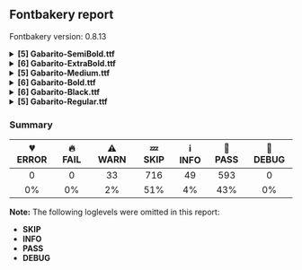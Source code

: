 ## Fontbakery report

Fontbakery version: 0.8.13

<details><summary><b>[5] Gabarito-SemiBold.ttf</b></summary><div><details><summary>⚠ <b>WARN:</b> Check if each glyph has the recommended amount of contours. (<a href="https://font-bakery.readthedocs.io/en/stable/fontbakery/profiles/universal.html#com.google.fonts/check/contour_count">com.google.fonts/check/contour_count</a>)</summary><div>


* ⚠ **WARN** This check inspects the glyph outlines and detects the total number of contours in each of them. The expected values are infered from the typical ammounts of contours observed in a large collection of reference font families. The divergences listed below may simply indicate a significantly different design on some of your glyphs. On the other hand, some of these may flag actual bugs in the font such as glyphs mapped to an incorrect codepoint. Please consider reviewing the design and codepoint assignment of these to make sure they are correct.

The following glyphs do not have the recommended number of contours:

	- Glyph name: uni2783	Contours detected: 3	Expected: 4 

	- Glyph name: uni2783	Contours detected: 3	Expected: 4
 [code: contour-count]
</div></details><details><summary>⚠ <b>WARN:</b> Check math signs have the same width. (<a href="https://font-bakery.readthedocs.io/en/stable/fontbakery/profiles/universal.html#com.google.fonts/check/math_signs_width">com.google.fonts/check/math_signs_width</a>)</summary><div>


* ⚠ **WARN** The most common width is 646 among a set of 6 math glyphs.
The following math glyphs have a different width, though:

Width = 567:
plusminus, plus

Width = 489:
less, greater

Width = 540:
equal, notequal

Width = 565:
logicalnot

Width = 543:
multiply

Width = 571:
divide

Width = 484:
minus

Width = 578:
congruent

Width = 581:
approxequal

Width = 520:
greaterequal, lessequal

Width = 655:
uni228A, uni2286, uni2289, uni2288, uni2287

Width = 640:
uni228B
 [code: width-outliers]
</div></details><details><summary>⚠ <b>WARN:</b> Are there any misaligned on-curve points? (<a href="https://font-bakery.readthedocs.io/en/stable/fontbakery/profiles/<Section: Outline Correctness Checks>.html#com.google.fonts/check/outline_alignment_miss">com.google.fonts/check/outline_alignment_miss</a>)</summary><div>


* ⚠ **WARN** The following glyphs have on-curve points which have potentially incorrect y coordinates:

	* ampersand (U+0026): X=371.5,Y=-1.0 (should be at baseline 0?)

	* a (U+0061): X=156.5,Y=488.0 (should be at x-height 489?)

	* l (U+006C): X=234.0,Y=2.0 (should be at baseline 0?)

	* r (U+0072): X=341.0,Y=491.0 (should be at x-height 489?)

	* ordfeminine (U+00AA): X=122.0,Y=681.5 (should be at cap-height 681?)

	* macron (U+00AF): X=132.0,Y=683.0 (should be at cap-height 681?)

	* macron (U+00AF): X=421.0,Y=683.0 (should be at cap-height 681?)

	* uni00B2 (U+00B2): X=177.0,Y=683.0 (should be at cap-height 681?)

	* onequarter (U+00BC): X=101.0,Y=-2.0 (should be at baseline 0?)

	* onehalf (U+00BD): X=101.0,Y=-2.0 (should be at baseline 0?)

	* threequarters (U+00BE): X=192.0,Y=-2.0 (should be at baseline 0?)

	* Aring (U+00C5): X=252.0,Y=942.0 (should be at ascender 940?)

	* Aring (U+00C5): X=413.5,Y=942.0 (should be at ascender 940?)

	* Oslash (U+00D8): X=464.5,Y=682.0 (should be at cap-height 681?)

	* Oslash (U+00D8): X=283.5,Y=-1.0 (should be at baseline 0?)

	* atilde (U+00E3): X=337.5,Y=679.5 (should be at cap-height 681?)

	* eth (U+00F0): X=230.5,Y=683.0 (should be at cap-height 681?)

	* ntilde (U+00F1): X=362.5,Y=679.5 (should be at cap-height 681?)

	* otilde (U+00F5): X=365.5,Y=679.5 (should be at cap-height 681?)

	* amacron (U+0101): X=110.0,Y=683.0 (should be at cap-height 681?)

	* amacron (U+0101): X=399.0,Y=683.0 (should be at cap-height 681?)

	* emacron (U+0113): X=126.0,Y=683.0 (should be at cap-height 681?)

	* emacron (U+0113): X=415.0,Y=683.0 (should be at cap-height 681?)

	* uni0122 (U+0122): X=371.0,Y=-261.5 (should be at descender -260?)

	* imacron (U+012B): X=8.0,Y=683.0 (should be at cap-height 681?)

	* imacron (U+012B): X=239.0,Y=683.0 (should be at cap-height 681?)

	* uni0136 (U+0136): X=327.0,Y=-261.5 (should be at descender -260?)

	* uni0137 (U+0137): X=275.0,Y=-261.5 (should be at descender -260?)

	* lacute (U+013A): X=234.0,Y=2.0 (should be at baseline 0?)

	* uni013B (U+013B): X=281.0,Y=-261.5 (should be at descender -260?)

	* uni013C (U+013C): X=234.0,Y=2.0 (should be at baseline 0?)

	* uni013C (U+013C): X=151.0,Y=-261.5 (should be at descender -260?)

	* lcaron (U+013E): X=234.0,Y=2.0 (should be at baseline 0?)

	* lslash (U+0142): X=255.0,Y=2.0 (should be at baseline 0?)

	* uni0145 (U+0145): X=367.0,Y=-261.5 (should be at descender -260?)

	* uni0146 (U+0146): X=281.0,Y=-261.5 (should be at descender -260?)

	* omacron (U+014D): X=138.0,Y=683.0 (should be at cap-height 681?)

	* omacron (U+014D): X=427.0,Y=683.0 (should be at cap-height 681?)

	* uni0156 (U+0156): X=314.0,Y=-261.5 (should be at descender -260?)

	* uni0157 (U+0157): X=123.0,Y=-261.5 (should be at descender -260?)

	* Scedilla (U+015E): X=242.0,Y=-2.0 (should be at baseline 0?)

	* Scedilla (U+015E): X=318.0,Y=-2.0 (should be at baseline 0?)

	* umacron (U+016B): X=130.0,Y=683.0 (should be at cap-height 681?)

	* umacron (U+016B): X=419.0,Y=683.0 (should be at cap-height 681?)

	* Uring (U+016E): X=257.0,Y=942.0 (should be at ascender 940?)

	* Uring (U+016E): X=418.5,Y=942.0 (should be at ascender 940?)

	* uni0218 (U+0218): X=218.0,Y=-258.0 (should be at descender -260?)

	* uni0219 (U+0219): X=238.0,Y=-261.5 (should be at descender -260?)

	* uni021A (U+021A): X=282.0,Y=-261.5 (should be at descender -260?)

	* uni021B (U+021B): X=230.0,Y=-261.5 (should be at descender -260?)

	* tilde (U+02DC): X=360.5,Y=679.5 (should be at cap-height 681?)

	* tildecomb (U+0303): X=360.5,Y=679.5 (should be at cap-height 681?)

	* uni0304 (U+0304): X=132.0,Y=683.0 (should be at cap-height 681?)

	* uni0304 (U+0304): X=421.0,Y=683.0 (should be at cap-height 681?)

	* uni0326 (U+0326): X=279.0,Y=-261.5 (should be at descender -260?)

	* uni1EBD (U+1EBD): X=353.5,Y=679.5 (should be at cap-height 681?)

	* quoteright (U+2019): X=53.5,Y=681.5 (should be at cap-height 681?)

	* quotedblright (U+201D): X=53.5,Y=681.5 (should be at cap-height 681?)

	* quotedblright (U+201D): X=280.5,Y=681.5 (should be at cap-height 681?)

	* fraction (U+2044): X=-141.0,Y=-2.0 (should be at baseline 0?)

	* uni2076 (U+2076): X=246.5,Y=680.5 (should be at cap-height 681?)

	* uni2078 (U+2078): X=211.0,Y=679.5 (should be at cap-height 681?)

	* uni2078 (U+2078): X=143.0,Y=679.5 (should be at cap-height 681?)

	* uni2088 (U+2088): X=20.0,Y=-2.0 (should be at baseline 0?)

	* arrowupdn (U+2195): X=253.0,Y=-262.0 (should be at descender -260?)

	* emptyset (U+2205): X=113.0,Y=1.0 (should be at baseline 0?) 

	* fl (U+FB02): X=571.0,Y=2.0 (should be at baseline 0?) [code: found-misalignments]
</div></details><details><summary>⚠ <b>WARN:</b> Are any segments inordinately short? (<a href="https://font-bakery.readthedocs.io/en/stable/fontbakery/profiles/<Section: Outline Correctness Checks>.html#com.google.fonts/check/outline_short_segments">com.google.fonts/check/outline_short_segments</a>)</summary><div>


* ⚠ **WARN** The following glyphs have segments which seem very short:

	* at (U+0040) contains a short segment B<<582.0,352.0>-<580.0,339.0>-<576.5,319.5>>

	* at (U+0040) contains a short segment B<<573.0,285.0>-<573.0,268.0>-<584.0,257.5>>

	* at (U+0040) contains a short segment B<<584.0,257.5>-<595.0,247.0>-<612.0,247.0>>

	* m (U+006D) contains a short segment B<<490.0,316.0>-<490.0,307.0>-<490.0,296.0>>

	* sterling (U+00A3) contains a short segment B<<275.0,243.0>-<276.0,236.0>-<276.0,228.0>>

	* sterling (U+00A3) contains a short segment B<<153.0,234.0>-<153.0,239.0>-<152.0,243.0>>

	* eogonek (U+0119) contains a short segment B<<512.0,223.0>-<511.0,213.0>-<510.0,206.0>>

	* eogonek (U+0119) contains a short segment B<<333.5,-139.5>-<343.0,-137.0>-<349.0,-134.0>>

	* Eng (U+014A) contains a short segment B<<469.5,-190.5>-<453.0,-186.0>-<449.0,-184.0>>

	* Eng (U+014A) contains a short segment B<<449.0,-74.0>-<454.0,-75.0>-<461.5,-76.5>>

	* Eng (U+014A) contains a short segment B<<461.5,-76.5>-<469.0,-78.0>-<480.0,-78.0>>

	* eng (U+014B) contains a short segment B<<301.0,-74.0>-<307.0,-75.0>-<314.5,-76.5>>

	* Uogonek (U+0172) contains a short segment B<<387.0,-142.0>-<395.0,-142.0>-<405.0,-139.5>>

	* Uogonek (U+0172) contains a short segment B<<405.0,-139.5>-<415.0,-137.0>-<421.0,-134.0>>

	* uogonek (U+0173) contains a short segment B<<463.0,-142.0>-<471.0,-142.0>-<481.0,-139.5>>

	* uogonek (U+0173) contains a short segment B<<481.0,-139.5>-<491.0,-137.0>-<497.0,-134.0>>

	* trademark (U+2122) contains a short segment L<<588.0,482.0>--<590.0,482.0>>

	* uni2206 (U+2206) contains a short segment L<<153.0,0.0>--<152.0,0.0>>

	* uni2206 (U+2206) contains a short segment L<<152.0,0.0>--<152.0,0.0>>

	* lozenge (U+25CA) contains a short segment L<<34.0,335.0>--<34.0,346.0>> 

	* lozenge (U+25CA) contains a short segment L<<567.0,346.0>--<567.0,335.0>> [code: found-short-segments]
</div></details><details><summary>⚠ <b>WARN:</b> Do any segments have colinear vectors? (<a href="https://font-bakery.readthedocs.io/en/stable/fontbakery/profiles/<Section: Outline Correctness Checks>.html#com.google.fonts/check/outline_colinear_vectors">com.google.fonts/check/outline_colinear_vectors</a>)</summary><div>


* ⚠ **WARN** The following glyphs have colinear vectors:

	* exclam (U+0021): L<<220.0,712.0>--<210.0,381.0>> -> L<<210.0,381.0>--<198.0,221.0>>

	* exclam (U+0021): L<<89.0,221.0>--<77.0,381.0>> -> L<<77.0,381.0>--<67.0,712.0>>

	* exclamdown (U+00A1): L<<199.0,307.0>--<211.0,147.0>> -> L<<211.0,147.0>--<221.0,-183.0>>

	* exclamdown (U+00A1): L<<68.0,-183.0>--<77.0,147.0>> -> L<<77.0,147.0>--<90.0,307.0>>

	* trademark (U+2122): L<<483.0,522.0>--<478.0,442.0>> -> L<<478.0,442.0>--<459.0,300.0>>

	* trademark (U+2122): L<<718.0,300.0>--<699.0,442.0>> -> L<<699.0,442.0>--<694.0,522.0>>

	* uni216F (U+216F): L<<278.0,454.0>--<260.0,355.0>> -> L<<260.0,355.0>--<221.0,125.0>>

	* uni216F (U+216F): L<<730.0,125.0>--<692.0,355.0>> -> L<<692.0,355.0>--<674.0,455.0>> 

	* uni2206 (U+2206): L<<745.0,0.0>--<153.0,0.0>> -> L<<153.0,0.0>--<152.0,0.0>> [code: found-colinear-vectors]
</div></details><br></div></details><details><summary><b>[6] Gabarito-ExtraBold.ttf</b></summary><div><details><summary>⚠ <b>WARN:</b> Check if each glyph has the recommended amount of contours. (<a href="https://font-bakery.readthedocs.io/en/stable/fontbakery/profiles/universal.html#com.google.fonts/check/contour_count">com.google.fonts/check/contour_count</a>)</summary><div>


* ⚠ **WARN** This check inspects the glyph outlines and detects the total number of contours in each of them. The expected values are infered from the typical ammounts of contours observed in a large collection of reference font families. The divergences listed below may simply indicate a significantly different design on some of your glyphs. On the other hand, some of these may flag actual bugs in the font such as glyphs mapped to an incorrect codepoint. Please consider reviewing the design and codepoint assignment of these to make sure they are correct.

The following glyphs do not have the recommended number of contours:

	- Glyph name: uni2783	Contours detected: 3	Expected: 4 

	- Glyph name: uni2783	Contours detected: 3	Expected: 4
 [code: contour-count]
</div></details><details><summary>⚠ <b>WARN:</b> Check math signs have the same width. (<a href="https://font-bakery.readthedocs.io/en/stable/fontbakery/profiles/universal.html#com.google.fonts/check/math_signs_width">com.google.fonts/check/math_signs_width</a>)</summary><div>


* ⚠ **WARN** The most common width is 623 among a set of 6 math glyphs.
The following math glyphs have a different width, though:

Width = 544:
plusminus, plus

Width = 511:
less, greater

Width = 536:
equal, notequal

Width = 560:
logicalnot

Width = 558:
multiply

Width = 567:
divide

Width = 433:
minus

Width = 597:
congruent

Width = 603:
approxequal

Width = 527:
greaterequal, lessequal

Width = 632:
uni228A, uni2286, uni2289, uni2288, uni2287

Width = 626:
uni228B
 [code: width-outliers]
</div></details><details><summary>⚠ <b>WARN:</b> Are there any misaligned on-curve points? (<a href="https://font-bakery.readthedocs.io/en/stable/fontbakery/profiles/<Section: Outline Correctness Checks>.html#com.google.fonts/check/outline_alignment_miss">com.google.fonts/check/outline_alignment_miss</a>)</summary><div>


* ⚠ **WARN** The following glyphs have on-curve points which have potentially incorrect y coordinates:

	* numbersign (U+0023): X=462.0,Y=-2.0 (should be at baseline 0?)

	* numbersign (U+0023): X=327.0,Y=-2.0 (should be at baseline 0?)

	* numbersign (U+0023): X=230.0,Y=-2.0 (should be at baseline 0?)

	* numbersign (U+0023): X=94.0,Y=-2.0 (should be at baseline 0?)

	* percent (U+0025): X=618.0,Y=682.0 (should be at cap-height 681?)

	* ampersand (U+0026): X=372.0,Y=-1.5 (should be at baseline 0?)

	* ampersand (U+0026): X=419.5,Y=682.5 (should be at cap-height 681?)

	* a (U+0061): X=152.0,Y=488.5 (should be at x-height 490?)

	* a (U+0061): X=272.0,Y=-1.5 (should be at baseline 0?)

	* f (U+0066): X=244.0,Y=488.0 (should be at x-height 490?)

	* h (U+0068): X=279.0,Y=489.5 (should be at x-height 490?)

	* l (U+006C): X=256.0,Y=-1.0 (should be at baseline 0?)

	* braceleft (U+007B): X=262.0,Y=-2.0 (should be at baseline 0?)

	* braceleft (U+007B): X=305.0,Y=-2.0 (should be at baseline 0?)

	* braceright (U+007D): X=29.0,Y=-2.0 (should be at baseline 0?)

	* braceright (U+007D): X=71.0,Y=-2.0 (should be at baseline 0?)

	* ordfeminine (U+00AA): X=113.0,Y=680.5 (should be at cap-height 681?)

	* plusminus (U+00B1): X=26.0,Y=-1.0 (should be at baseline 0?)

	* plusminus (U+00B1): X=518.0,Y=-1.0 (should be at baseline 0?)

	* agrave (U+00E0): X=272.0,Y=-1.5 (should be at baseline 0?)

	* aacute (U+00E1): X=272.0,Y=-1.5 (should be at baseline 0?)

	* acircumflex (U+00E2): X=272.0,Y=-1.5 (should be at baseline 0?)

	* atilde (U+00E3): X=272.0,Y=-1.5 (should be at baseline 0?)

	* atilde (U+00E3): X=461.0,Y=679.0 (should be at cap-height 681?)

	* adieresis (U+00E4): X=272.0,Y=-1.5 (should be at baseline 0?)

	* aring (U+00E5): X=272.0,Y=-1.5 (should be at baseline 0?)

	* aring (U+00E5): X=297.0,Y=679.0 (should be at cap-height 681?)

	* aring (U+00E5): X=233.0,Y=679.0 (should be at cap-height 681?)

	* ntilde (U+00F1): X=476.0,Y=679.0 (should be at cap-height 681?)

	* otilde (U+00F5): X=476.0,Y=679.0 (should be at cap-height 681?)

	* amacron (U+0101): X=272.0,Y=-1.5 (should be at baseline 0?)

	* abreve (U+0103): X=272.0,Y=-1.5 (should be at baseline 0?)

	* aogonek (U+0105): X=272.0,Y=-1.5 (should be at baseline 0?)

	* eogonek (U+0119): X=353.0,Y=2.0 (should be at baseline 0?)

	* lacute (U+013A): X=256.0,Y=-1.0 (should be at baseline 0?)

	* uni013C (U+013C): X=256.0,Y=-1.0 (should be at baseline 0?)

	* lcaron (U+013E): X=256.0,Y=-1.0 (should be at baseline 0?)

	* lslash (U+0142): X=296.0,Y=-1.0 (should be at baseline 0?)

	* uring (U+016F): X=306.0,Y=679.0 (should be at cap-height 681?)

	* uring (U+016F): X=242.0,Y=679.0 (should be at cap-height 681?)

	* uni01CE (U+01CE): X=272.0,Y=-1.5 (should be at baseline 0?)

	* ring (U+02DA): X=316.0,Y=679.0 (should be at cap-height 681?)

	* ring (U+02DA): X=252.0,Y=679.0 (should be at cap-height 681?)

	* tilde (U+02DC): X=480.0,Y=679.0 (should be at cap-height 681?)

	* tildecomb (U+0303): X=480.0,Y=679.0 (should be at cap-height 681?)

	* uni030A (U+030A): X=316.0,Y=679.0 (should be at cap-height 681?)

	* uni030A (U+030A): X=252.0,Y=679.0 (should be at cap-height 681?)

	* uni1EBD (U+1EBD): X=463.0,Y=679.0 (should be at cap-height 681?)

	* quotedblbase (U+201E): X=253.0,Y=-2.0 (should be at baseline 0?)

	* quotedblbase (U+201E): X=508.0,Y=-2.0 (should be at baseline 0?)

	* uni2077 (U+2077): X=342.0,Y=680.0 (should be at cap-height 681?)

	* uni2088 (U+2088): X=19.0,Y=1.0 (should be at baseline 0?)

	* uni2088 (U+2088): X=346.0,Y=1.0 (should be at baseline 0?)

	* uni2206 (U+2206): X=200.0,Y=-1.0 (should be at baseline 0?)

	* logicalor (U+2228): X=272.0,Y=-2.0 (should be at baseline 0?)

	* logicalor (U+2228): X=379.0,Y=-2.0 (should be at baseline 0?)

	* uni2288 (U+2288): X=504.0,Y=683.0 (should be at cap-height 681?)

	* uni2289 (U+2289): X=409.0,Y=683.0 (should be at cap-height 681?) 

	* fl (U+FB02): X=605.0,Y=-1.0 (should be at baseline 0?) [code: found-misalignments]
</div></details><details><summary>⚠ <b>WARN:</b> Are any segments inordinately short? (<a href="https://font-bakery.readthedocs.io/en/stable/fontbakery/profiles/<Section: Outline Correctness Checks>.html#com.google.fonts/check/outline_short_segments">com.google.fonts/check/outline_short_segments</a>)</summary><div>


* ⚠ **WARN** The following glyphs have segments which seem very short:

	* at (U+0040) contains a short segment B<<596.0,351.0>-<593.0,338.0>-<591.0,322.5>>

	* at (U+0040) contains a short segment B<<591.0,322.5>-<589.0,307.0>-<589.0,295.0>>

	* uni00B5 (U+00B5) contains a short segment B<<217.0,-13.0>-<210.0,-13.0>-<203.0,-13.0>>

	* Eng (U+014A) contains a short segment B<<436.5,-208.0>-<419.0,-204.0>-<414.0,-201.0>>

	* Eng (U+014A) contains a short segment B<<414.0,-65.0>-<420.0,-66.0>-<427.5,-67.0>>

	* Eng (U+014A) contains a short segment B<<427.5,-67.0>-<435.0,-68.0>-<447.0,-68.0>>

	* eng (U+014B) contains a short segment B<<282.0,-48.0>-<288.0,-50.0>-<295.0,-51.0>>

	* Euro (U+20AC) contains a short segment B<<248.0,325.0>-<248.0,317.0>-<249.0,309.0>>

	* Euro (U+20AC) contains a short segment B<<84.0,309.0>-<84.0,317.0>-<84.0,325.0>>

	* Euro (U+20AC) contains a short segment B<<84.0,325.0>-<84.0,333.0>-<84.0,341.0>>

	* Euro (U+20AC) contains a short segment B<<249.0,341.0>-<248.0,333.0>-<248.0,325.0>>

	* trademark (U+2122) contains a short segment L<<608.0,504.0>--<610.0,504.0>>

	* uni2206 (U+2206) contains a short segment L<<200.0,0.0>--<200.0,-1.0>>

	* uni2206 (U+2206) contains a short segment L<<200.0,-1.0>--<200.0,0.0>>

	* lozenge (U+25CA) contains a short segment L<<20.0,334.0>--<20.0,345.0>> 

	* lozenge (U+25CA) contains a short segment L<<586.0,345.0>--<586.0,334.0>> [code: found-short-segments]
</div></details><details><summary>⚠ <b>WARN:</b> Do any segments have colinear vectors? (<a href="https://font-bakery.readthedocs.io/en/stable/fontbakery/profiles/<Section: Outline Correctness Checks>.html#com.google.fonts/check/outline_colinear_vectors">com.google.fonts/check/outline_colinear_vectors</a>)</summary><div>


* ⚠ **WARN** The following glyphs have colinear vectors:

	* exclam (U+0021): L<<230.0,714.0>--<221.0,390.0>> -> L<<221.0,390.0>--<208.0,225.0>>

	* exclam (U+0021): L<<75.0,225.0>--<63.0,390.0>> -> L<<63.0,390.0>--<53.0,714.0>>

	* exclamdown (U+00A1): L<<209.0,298.0>--<222.0,133.0>> -> L<<222.0,133.0>--<231.0,-191.0>>

	* exclamdown (U+00A1): L<<54.0,-191.0>--<63.0,134.0>> -> L<<63.0,134.0>--<76.0,298.0>>

	* m (U+006D): L<<504.0,303.0>--<504.0,301.0>> -> L<<504.0,301.0>--<504.0,0.0>>

	* trademark (U+2122): L<<507.0,497.0>--<503.0,420.0>> -> L<<503.0,420.0>--<489.0,288.0>>

	* trademark (U+2122): L<<730.0,288.0>--<715.0,420.0>> -> L<<715.0,420.0>--<711.0,496.0>>

	* uni216F (U+216F): L<<283.0,400.0>--<273.0,328.0>> -> L<<273.0,328.0>--<244.0,154.0>> 

	* uni216F (U+216F): L<<694.0,154.0>--<665.0,328.0>> -> L<<665.0,328.0>--<655.0,400.0>> [code: found-colinear-vectors]
</div></details><details><summary>⚠ <b>WARN:</b> Do outlines contain any jaggy segments? (<a href="https://font-bakery.readthedocs.io/en/stable/fontbakery/profiles/<Section: Outline Correctness Checks>.html#com.google.fonts/check/outline_jaggy_segments">com.google.fonts/check/outline_jaggy_segments</a>)</summary><div>


* ⚠ **WARN** The following glyphs have jaggy segments:

	* trademark (U+2122): L<<715.0,420.0>--<711.0,496.0>>/B<<711.0,496.0>-<708.0,481.0>-<705.0,467.5>> = 14.322719978203523 [code: found-jaggy-segments]
</div></details><br></div></details><details><summary><b>[5] Gabarito-Medium.ttf</b></summary><div><details><summary>⚠ <b>WARN:</b> Check if each glyph has the recommended amount of contours. (<a href="https://font-bakery.readthedocs.io/en/stable/fontbakery/profiles/universal.html#com.google.fonts/check/contour_count">com.google.fonts/check/contour_count</a>)</summary><div>


* ⚠ **WARN** This check inspects the glyph outlines and detects the total number of contours in each of them. The expected values are infered from the typical ammounts of contours observed in a large collection of reference font families. The divergences listed below may simply indicate a significantly different design on some of your glyphs. On the other hand, some of these may flag actual bugs in the font such as glyphs mapped to an incorrect codepoint. Please consider reviewing the design and codepoint assignment of these to make sure they are correct.

The following glyphs do not have the recommended number of contours:

	- Glyph name: uni2783	Contours detected: 3	Expected: 4 

	- Glyph name: uni2783	Contours detected: 3	Expected: 4
 [code: contour-count]
</div></details><details><summary>⚠ <b>WARN:</b> Check math signs have the same width. (<a href="https://font-bakery.readthedocs.io/en/stable/fontbakery/profiles/universal.html#com.google.fonts/check/math_signs_width">com.google.fonts/check/math_signs_width</a>)</summary><div>


* ⚠ **WARN** The most common width is 658 among a set of 6 math glyphs.
The following math glyphs have a different width, though:

Width = 579:
plusminus, plus

Width = 478:
less, greater

Width = 543:
equal

Width = 568:
logicalnot

Width = 535:
multiply

Width = 573:
divide

Width = 509:
minus

Width = 569:
congruent

Width = 570:
approxequal

Width = 542:
notequal

Width = 517:
greaterequal, lessequal

Width = 667:
uni228A, uni2286, uni2289, uni2288, uni2287

Width = 647:
uni228B
 [code: width-outliers]
</div></details><details><summary>⚠ <b>WARN:</b> Are there any misaligned on-curve points? (<a href="https://font-bakery.readthedocs.io/en/stable/fontbakery/profiles/<Section: Outline Correctness Checks>.html#com.google.fonts/check/outline_alignment_miss">com.google.fonts/check/outline_alignment_miss</a>)</summary><div>


* ⚠ **WARN** The following glyphs have on-curve points which have potentially incorrect y coordinates:

	* ampersand (U+0026): X=181.5,Y=682.5 (should be at cap-height 681?)

	* bracketleft (U+005B): X=299.0,Y=679.0 (should be at cap-height 681?)

	* bracketleft (U+005B): X=188.0,Y=679.0 (should be at cap-height 681?)

	* bracketright (U+005D): X=13.0,Y=679.0 (should be at cap-height 681?)

	* bracketright (U+005D): X=123.0,Y=679.0 (should be at cap-height 681?)

	* f (U+0066): X=314.0,Y=682.0 (should be at cap-height 681?)

	* r (U+0072): X=333.0,Y=490.0 (should be at x-height 488?)

	* t (U+0074): X=324.0,Y=2.0 (should be at baseline 0?)

	* cent (U+00A2): X=223.0,Y=-2.0 (should be at baseline 0?)

	* cent (U+00A2): X=336.0,Y=-2.0 (should be at baseline 0?)

	* copyright (U+00A9): X=131.0,Y=683.0 (should be at cap-height 681?)

	* copyright (U+00A9): X=537.5,Y=683.0 (should be at cap-height 681?)

	* ordfeminine (U+00AA): X=126.5,Y=682.0 (should be at cap-height 681?)

	* registered (U+00AE): X=537.5,Y=683.0 (should be at cap-height 681?)

	* registered (U+00AE): X=131.0,Y=683.0 (should be at cap-height 681?)

	* uni00B2 (U+00B2): X=204.0,Y=680.5 (should be at cap-height 681?)

	* uni00B2 (U+00B2): X=136.5,Y=679.5 (should be at cap-height 681?)

	* uni00B3 (U+00B3): X=188.0,Y=681.5 (should be at cap-height 681?)

	* paragraph (U+00B6): X=190.0,Y=682.0 (should be at cap-height 681?)

	* onequarter (U+00BC): X=87.0,Y=-1.0 (should be at baseline 0?)

	* onehalf (U+00BD): X=87.0,Y=-1.0 (should be at baseline 0?)

	* threequarters (U+00BE): X=179.0,Y=-1.0 (should be at baseline 0?)

	* Oslash (U+00D8): X=472.0,Y=680.0 (should be at cap-height 681?)

	* Oslash (U+00D8): X=283.0,Y=1.0 (should be at baseline 0?)

	* atilde (U+00E3): X=267.0,Y=679.0 (should be at cap-height 681?)

	* ntilde (U+00F1): X=296.0,Y=679.0 (should be at cap-height 681?)

	* otilde (U+00F5): X=301.0,Y=679.0 (should be at cap-height 681?)

	* eogonek (U+0119): X=347.0,Y=-2.0 (should be at baseline 0?)

	* uni0122 (U+0122): X=297.0,Y=-261.0 (should be at descender -260?)

	* uni0136 (U+0136): X=252.0,Y=-261.0 (should be at descender -260?)

	* uni0137 (U+0137): X=193.0,Y=-261.0 (should be at descender -260?)

	* uni013B (U+013B): X=210.0,Y=-261.0 (should be at descender -260?)

	* uni013C (U+013C): X=70.0,Y=-261.0 (should be at descender -260?)

	* uni0145 (U+0145): X=294.0,Y=-261.0 (should be at descender -260?)

	* uni0146 (U+0146): X=204.0,Y=-261.0 (should be at descender -260?)

	* uni0156 (U+0156): X=242.0,Y=-261.0 (should be at descender -260?)

	* uni0157 (U+0157): X=43.0,Y=-261.0 (should be at descender -260?)

	* Scedilla (U+015E): X=247.0,Y=-1.0 (should be at baseline 0?)

	* Scedilla (U+015E): X=316.0,Y=-1.0 (should be at baseline 0?)

	* tcaron (U+0165): X=324.0,Y=2.0 (should be at baseline 0?)

	* uni0218 (U+0218): X=220.0,Y=-262.0 (should be at descender -260?)

	* uni0219 (U+0219): X=158.0,Y=-261.0 (should be at descender -260?)

	* uni021A (U+021A): X=202.0,Y=-261.0 (should be at descender -260?)

	* uni021B (U+021B): X=324.0,Y=2.0 (should be at baseline 0?)

	* uni021B (U+021B): X=145.0,Y=-261.0 (should be at descender -260?)

	* tilde (U+02DC): X=292.0,Y=679.0 (should be at cap-height 681?)

	* tildecomb (U+0303): X=292.0,Y=679.0 (should be at cap-height 681?)

	* uni0326 (U+0326): X=199.0,Y=-261.0 (should be at descender -260?)

	* pi (U+03C0): X=613.0,Y=2.0 (should be at baseline 0?)

	* uni1EBD (U+1EBD): X=290.0,Y=679.0 (should be at cap-height 681?)

	* fraction (U+2044): X=-150.0,Y=-1.0 (should be at baseline 0?)

	* uni2075 (U+2075): X=299.0,Y=679.0 (should be at cap-height 681?)

	* uni2075 (U+2075): X=122.0,Y=679.0 (should be at cap-height 681?)

	* uni2077 (U+2077): X=207.0,Y=679.0 (should be at cap-height 681?)

	* uni2077 (U+2077): X=20.0,Y=679.0 (should be at cap-height 681?)

	* uni2080 (U+2080): X=136.0,Y=-2.0 (should be at baseline 0?)

	* uni2080 (U+2080): X=236.5,Y=-2.0 (should be at baseline 0?)

	* uni2088 (U+2088): X=230.0,Y=1.0 (should be at baseline 0?)

	* uni2088 (U+2088): X=117.0,Y=1.0 (should be at baseline 0?)

	* uni2169 (U+2169): X=29.0,Y=-2.0 (should be at baseline 0?)

	* uni2169 (U+2169): X=677.0,Y=-2.0 (should be at baseline 0?)

	* uni222A (U+222A): X=282.0,Y=2.0 (should be at baseline 0?)

	* circle (U+25CB): X=251.5,Y=2.0 (should be at baseline 0?)

	* circle (U+25CB): X=529.0,Y=2.0 (should be at baseline 0?)

	* uni25CC (U+25CC): X=356.0,Y=2.0 (should be at baseline 0?)

	* uni25CC (U+25CC): X=408.0,Y=2.0 (should be at baseline 0?)

	* uni2780 (U+2780): X=251.5,Y=2.0 (should be at baseline 0?)

	* uni2780 (U+2780): X=529.0,Y=2.0 (should be at baseline 0?)

	* uni2781 (U+2781): X=251.5,Y=2.0 (should be at baseline 0?)

	* uni2781 (U+2781): X=529.0,Y=2.0 (should be at baseline 0?)

	* uni2782 (U+2782): X=251.5,Y=2.0 (should be at baseline 0?)

	* uni2782 (U+2782): X=529.0,Y=2.0 (should be at baseline 0?)

	* uni2783 (U+2783): X=251.5,Y=2.0 (should be at baseline 0?)

	* uni2783 (U+2783): X=529.0,Y=2.0 (should be at baseline 0?)

	* uni2784 (U+2784): X=251.5,Y=2.0 (should be at baseline 0?)

	* uni2784 (U+2784): X=529.0,Y=2.0 (should be at baseline 0?)

	* uni2785 (U+2785): X=251.5,Y=2.0 (should be at baseline 0?)

	* uni2785 (U+2785): X=529.0,Y=2.0 (should be at baseline 0?)

	* uni2786 (U+2786): X=251.5,Y=2.0 (should be at baseline 0?)

	* uni2786 (U+2786): X=529.0,Y=2.0 (should be at baseline 0?)

	* uni2787 (U+2787): X=251.5,Y=2.0 (should be at baseline 0?)

	* uni2787 (U+2787): X=529.0,Y=2.0 (should be at baseline 0?)

	* uni2788 (U+2788): X=251.0,Y=2.0 (should be at baseline 0?)

	* uni2788 (U+2788): X=528.5,Y=2.0 (should be at baseline 0?)

	* fi (U+FB01): X=314.0,Y=682.0 (should be at cap-height 681?)

	* fl (U+FB02): X=314.0,Y=682.0 (should be at cap-height 681?)

	* u1F10B (U+1F10B): X=251.5,Y=2.0 (should be at baseline 0?) 

	* u1F10B (U+1F10B): X=529.0,Y=2.0 (should be at baseline 0?) [code: found-misalignments]
</div></details><details><summary>⚠ <b>WARN:</b> Are any segments inordinately short? (<a href="https://font-bakery.readthedocs.io/en/stable/fontbakery/profiles/<Section: Outline Correctness Checks>.html#com.google.fonts/check/outline_short_segments">com.google.fonts/check/outline_short_segments</a>)</summary><div>


* ⚠ **WARN** The following glyphs have segments which seem very short:

	* at (U+0040) contains a short segment B<<575.0,352.0>-<573.0,340.0>-<569.5,318.5>>

	* at (U+0040) contains a short segment B<<578.0,248.0>-<590.0,236.0>-<609.0,236.0>>

	* sterling (U+00A3) contains a short segment B<<155.0,227.0>-<155.0,236.0>-<154.0,245.0>>

	* registered (U+00AE) contains a short segment L<<332.0,417.0>--<332.0,417.0>>

	* eogonek (U+0119) contains a short segment B<<512.5,225.5>-<512.0,217.0>-<511.0,210.0>>

	* Eng (U+014A) contains a short segment B<<485.5,-182.5>-<470.0,-178.0>-<465.0,-176.0>>

	* Eng (U+014A) contains a short segment B<<465.0,-78.0>-<471.0,-80.0>-<478.5,-81.5>>

	* Eng (U+014A) contains a short segment B<<478.5,-81.5>-<486.0,-83.0>-<497.0,-83.0>>

	* eng (U+014B) contains a short segment B<<310.0,-86.0>-<316.0,-87.0>-<323.5,-89.0>>

	* oe (U+0153) contains a short segment B<<868.0,224.5>-<867.0,215.0>-<866.0,209.0>>

	* Uogonek (U+0172) contains a short segment B<<385.0,-150.0>-<394.0,-150.0>-<404.5,-147.5>>

	* Uogonek (U+0172) contains a short segment B<<404.5,-147.5>-<415.0,-145.0>-<421.0,-142.0>>

	* uogonek (U+0173) contains a short segment B<<474.5,-147.5>-<485.0,-145.0>-<492.0,-142.0>>

	* trademark (U+2122) contains a short segment L<<578.0,471.0>--<580.0,471.0>>

	* uni2206 (U+2206) contains a short segment L<<130.0,0.0>--<129.0,0.0>>

	* uni2206 (U+2206) contains a short segment L<<129.0,0.0>--<130.0,0.0>>

	* uni2284 (U+2284) contains a short segment L<<308.0,10.0>--<308.0,10.0>> 

	* uni2285 (U+2285) contains a short segment L<<350.0,496.0>--<350.0,496.0>> [code: found-short-segments]
</div></details><details><summary>⚠ <b>WARN:</b> Do any segments have colinear vectors? (<a href="https://font-bakery.readthedocs.io/en/stable/fontbakery/profiles/<Section: Outline Correctness Checks>.html#com.google.fonts/check/outline_colinear_vectors">com.google.fonts/check/outline_colinear_vectors</a>)</summary><div>


* ⚠ **WARN** The following glyphs have colinear vectors:

	* exclam (U+0021): L<<215.0,710.0>--<205.0,377.0>> -> L<<205.0,377.0>--<193.0,219.0>>

	* exclam (U+0021): L<<96.0,219.0>--<84.0,377.0>> -> L<<84.0,377.0>--<74.0,710.0>>

	* exclamdown (U+00A1): L<<194.0,311.0>--<206.0,154.0>> -> L<<206.0,154.0>--<216.0,-180.0>>

	* exclamdown (U+00A1): L<<75.0,-180.0>--<84.0,153.0>> -> L<<84.0,153.0>--<97.0,311.0>>

	* trademark (U+2122): L<<471.0,532.0>--<466.0,453.0>> -> L<<466.0,453.0>--<444.0,305.0>>

	* trademark (U+2122): L<<713.0,305.0>--<691.0,453.0>> -> L<<691.0,453.0>--<686.0,532.0>>

	* uni216F (U+216F): L<<276.0,481.0>--<254.0,368.0>> -> L<<254.0,368.0>--<210.0,111.0>>

	* uni216F (U+216F): L<<748.0,111.0>--<704.0,368.0>> -> L<<704.0,368.0>--<683.0,481.0>>

	* uni2206 (U+2206): L<<724.0,0.0>--<130.0,0.0>> -> L<<130.0,0.0>--<129.0,0.0>> 

	* uni2285 (U+2285): L<<50.0,496.0>--<350.0,496.0>> -> L<<350.0,496.0>--<350.0,496.0>> [code: found-colinear-vectors]
</div></details><br></div></details><details><summary><b>[6] Gabarito-Bold.ttf</b></summary><div><details><summary>⚠ <b>WARN:</b> Check if each glyph has the recommended amount of contours. (<a href="https://font-bakery.readthedocs.io/en/stable/fontbakery/profiles/universal.html#com.google.fonts/check/contour_count">com.google.fonts/check/contour_count</a>)</summary><div>


* ⚠ **WARN** This check inspects the glyph outlines and detects the total number of contours in each of them. The expected values are infered from the typical ammounts of contours observed in a large collection of reference font families. The divergences listed below may simply indicate a significantly different design on some of your glyphs. On the other hand, some of these may flag actual bugs in the font such as glyphs mapped to an incorrect codepoint. Please consider reviewing the design and codepoint assignment of these to make sure they are correct.

The following glyphs do not have the recommended number of contours:

	- Glyph name: uni2783	Contours detected: 3	Expected: 4 

	- Glyph name: uni2783	Contours detected: 3	Expected: 4
 [code: contour-count]
</div></details><details><summary>⚠ <b>WARN:</b> Check math signs have the same width. (<a href="https://font-bakery.readthedocs.io/en/stable/fontbakery/profiles/universal.html#com.google.fonts/check/math_signs_width">com.google.fonts/check/math_signs_width</a>)</summary><div>


* ⚠ **WARN** The most common width is 635 among a set of 6 math glyphs.
The following math glyphs have a different width, though:

Width = 556:
plusminus, plus

Width = 499:
less, greater

Width = 538:
equal, notequal

Width = 562:
logicalnot

Width = 550:
multiply

Width = 569:
divide

Width = 459:
minus

Width = 587:
congruent

Width = 592:
approxequal

Width = 523:
greaterequal, lessequal

Width = 644:
uni228A, uni2286, uni2289, uni2288, uni2287

Width = 633:
uni228B
 [code: width-outliers]
</div></details><details><summary>⚠ <b>WARN:</b> Are there any misaligned on-curve points? (<a href="https://font-bakery.readthedocs.io/en/stable/fontbakery/profiles/<Section: Outline Correctness Checks>.html#com.google.fonts/check/outline_alignment_miss">com.google.fonts/check/outline_alignment_miss</a>)</summary><div>


* ⚠ **WARN** The following glyphs have on-curve points which have potentially incorrect y coordinates:

	* percent (U+0025): X=187.0,Y=683.0 (should be at cap-height 681?)

	* ampersand (U+0026): X=372.0,Y=-1.0 (should be at baseline 0?)

	* ampersand (U+0026): X=417.5,Y=682.0 (should be at cap-height 681?)

	* a (U+0061): X=154.5,Y=488.0 (should be at x-height 489?)

	* section (U+00A7): X=212.0,Y=2.0 (should be at baseline 0?)

	* section (U+00A7): X=340.5,Y=-2.0 (should be at baseline 0?)

	* uni00B2 (U+00B2): X=25.0,Y=683.0 (should be at cap-height 681?)

	* atilde (U+00E3): X=312.0,Y=679.0 (should be at cap-height 681?)

	* ntilde (U+00F1): X=332.0,Y=679.0 (should be at cap-height 681?)

	* otilde (U+00F5): X=333.0,Y=679.0 (should be at cap-height 681?)

	* ccaron (U+010D): X=270.0,Y=682.0 (should be at cap-height 681?)

	* eogonek (U+0119): X=351.0,Y=1.0 (should be at baseline 0?)

	* ecaron (U+011B): X=268.0,Y=682.0 (should be at cap-height 681?)

	* uni0122 (U+0122): X=369.5,Y=-259.0 (should be at descender -260?)

	* uni0136 (U+0136): X=326.5,Y=-259.0 (should be at descender -260?)

	* uni0137 (U+0137): X=281.5,Y=-259.0 (should be at descender -260?)

	* uni013B (U+013B): X=277.5,Y=-259.0 (should be at descender -260?)

	* uni013C (U+013C): X=156.5,Y=-259.0 (should be at descender -260?)

	* uni0145 (U+0145): X=364.5,Y=-259.0 (should be at descender -260?)

	* uni0146 (U+0146): X=282.5,Y=-259.0 (should be at descender -260?)

	* ncaron (U+0148): X=279.0,Y=682.0 (should be at cap-height 681?)

	* uni0156 (U+0156): X=310.5,Y=-259.0 (should be at descender -260?)

	* uni0157 (U+0157): X=127.5,Y=-259.0 (should be at descender -260?)

	* rcaron (U+0159): X=203.0,Y=682.0 (should be at cap-height 681?)

	* scaron (U+0161): X=229.0,Y=682.0 (should be at cap-height 681?)

	* zcaron (U+017E): X=241.0,Y=682.0 (should be at cap-height 681?)

	* uni01CE (U+01CE): X=259.0,Y=682.0 (should be at cap-height 681?)

	* uni0218 (U+0218): X=300.5,Y=-262.0 (should be at descender -260?)

	* uni0219 (U+0219): X=243.5,Y=-259.0 (should be at descender -260?)

	* uni021A (U+021A): X=287.5,Y=-259.0 (should be at descender -260?)

	* uni021B (U+021B): X=238.5,Y=-259.0 (should be at descender -260?)

	* caron (U+02C7): X=280.0,Y=682.0 (should be at cap-height 681?)

	* tilde (U+02DC): X=333.0,Y=679.0 (should be at cap-height 681?)

	* tildecomb (U+0303): X=333.0,Y=679.0 (should be at cap-height 681?)

	* uni030C (U+030C): X=280.0,Y=682.0 (should be at cap-height 681?)

	* uni0326 (U+0326): X=283.5,Y=-259.0 (should be at descender -260?)

	* uni1EBD (U+1EBD): X=321.0,Y=679.0 (should be at cap-height 681?)

	* perthousand (U+2030): X=608.0,Y=683.0 (should be at cap-height 681?)

	* perthousand (U+2030): X=187.0,Y=683.0 (should be at cap-height 681?)

	* uni2076 (U+2076): X=207.0,Y=682.0 (should be at cap-height 681?)

	* uni2085 (U+2085): X=117.0,Y=2.0 (should be at baseline 0?)

	* uni2088 (U+2088): X=340.0,Y=-1.0 (should be at baseline 0?)

	* uni2089 (U+2089): X=74.0,Y=2.0 (should be at baseline 0?)

	* arrowdown (U+2193): X=249.0,Y=-261.0 (should be at descender -260?)

	* uni2206 (U+2206): X=175.0,Y=-1.0 (should be at baseline 0?) 

	* notequal (U+2260): X=220.0,Y=1.0 (should be at baseline 0?) [code: found-misalignments]
</div></details><details><summary>⚠ <b>WARN:</b> Are any segments inordinately short? (<a href="https://font-bakery.readthedocs.io/en/stable/fontbakery/profiles/<Section: Outline Correctness Checks>.html#com.google.fonts/check/outline_short_segments">com.google.fonts/check/outline_short_segments</a>)</summary><div>


* ⚠ **WARN** The following glyphs have segments which seem very short:

	* at (U+0040) contains a short segment B<<589.0,351.0>-<586.0,338.0>-<583.5,321.0>>

	* at (U+0040) contains a short segment B<<583.5,321.0>-<581.0,304.0>-<581.0,290.0>>

	* at (U+0040) contains a short segment B<<581.0,290.0>-<581.0,275.0>-<590.0,266.5>>

	* at (U+0040) contains a short segment B<<590.0,266.5>-<599.0,258.0>-<615.0,258.0>>

	* m (U+006D) contains a short segment B<<496.0,310.0>-<496.0,304.0>-<496.0,298.0>>

	* sterling (U+00A3) contains a short segment B<<286.0,241.0>-<286.0,238.0>-<286.0,234.0>>

	* sterling (U+00A3) contains a short segment L<<150.0,241.0>--<150.0,241.0>>

	* Eng (U+014A) contains a short segment B<<454.0,-199.0>-<437.0,-195.0>-<432.0,-193.0>>

	* Eng (U+014A) contains a short segment B<<432.0,-69.0>-<438.0,-71.0>-<445.5,-72.0>>

	* Eng (U+014A) contains a short segment B<<445.5,-72.0>-<453.0,-73.0>-<464.0,-73.0>>

	* eng (U+014B) contains a short segment B<<292.0,-62.0>-<298.0,-63.0>-<305.0,-64.0>>

	* Euro (U+20AC) contains a short segment B<<240.0,328.0>-<240.0,317.0>-<241.0,308.0>>

	* Euro (U+20AC) contains a short segment B<<93.0,308.0>-<93.0,318.0>-<93.0,328.0>>

	* Euro (U+20AC) contains a short segment B<<93.0,328.0>-<93.0,338.0>-<93.0,348.0>>

	* Euro (U+20AC) contains a short segment B<<241.0,348.0>-<240.0,338.0>-<240.0,328.0>>

	* trademark (U+2122) contains a short segment L<<598.0,492.0>--<600.0,492.0>>

	* uni2206 (U+2206) contains a short segment L<<176.0,0.0>--<175.0,-1.0>>

	* uni2206 (U+2206) contains a short segment L<<175.0,-1.0>--<175.0,0.0>>

	* lozenge (U+25CA) contains a short segment L<<27.0,334.0>--<27.0,345.0>> 

	* lozenge (U+25CA) contains a short segment L<<576.0,345.0>--<576.0,334.0>> [code: found-short-segments]
</div></details><details><summary>⚠ <b>WARN:</b> Do any segments have colinear vectors? (<a href="https://font-bakery.readthedocs.io/en/stable/fontbakery/profiles/<Section: Outline Correctness Checks>.html#com.google.fonts/check/outline_colinear_vectors">com.google.fonts/check/outline_colinear_vectors</a>)</summary><div>


* ⚠ **WARN** The following glyphs have colinear vectors:

	* exclam (U+0021): L<<225.0,713.0>--<215.0,385.0>> -> L<<215.0,385.0>--<203.0,223.0>>

	* exclam (U+0021): L<<82.0,223.0>--<70.0,386.0>> -> L<<70.0,386.0>--<60.0,713.0>>

	* exclamdown (U+00A1): L<<204.0,303.0>--<216.0,141.0>> -> L<<216.0,141.0>--<226.0,-187.0>>

	* exclamdown (U+00A1): L<<61.0,-187.0>--<70.0,141.0>> -> L<<70.0,141.0>--<83.0,303.0>>

	* trademark (U+2122): L<<495.0,510.0>--<490.0,431.0>> -> L<<490.0,431.0>--<473.0,294.0>>

	* trademark (U+2122): L<<724.0,294.0>--<707.0,431.0>> -> L<<707.0,431.0>--<702.0,510.0>>

	* uni216F (U+216F): L<<280.0,428.0>--<266.0,342.0>> -> L<<266.0,342.0>--<232.0,139.0>> 

	* uni216F (U+216F): L<<712.0,139.0>--<679.0,342.0>> -> L<<679.0,342.0>--<665.0,428.0>> [code: found-colinear-vectors]
</div></details><details><summary>⚠ <b>WARN:</b> Do outlines contain any jaggy segments? (<a href="https://font-bakery.readthedocs.io/en/stable/fontbakery/profiles/<Section: Outline Correctness Checks>.html#com.google.fonts/check/outline_jaggy_segments">com.google.fonts/check/outline_jaggy_segments</a>)</summary><div>


* ⚠ **WARN** The following glyphs have jaggy segments:

	* trademark (U+2122): L<<707.0,431.0>--<702.0,510.0>>/B<<702.0,510.0>-<699.0,494.0>-<695.5,479.5>> = 14.24113998027248 [code: found-jaggy-segments]
</div></details><br></div></details><details><summary><b>[6] Gabarito-Black.ttf</b></summary><div><details><summary>⚠ <b>WARN:</b> Check if each glyph has the recommended amount of contours. (<a href="https://font-bakery.readthedocs.io/en/stable/fontbakery/profiles/universal.html#com.google.fonts/check/contour_count">com.google.fonts/check/contour_count</a>)</summary><div>


* ⚠ **WARN** This check inspects the glyph outlines and detects the total number of contours in each of them. The expected values are infered from the typical ammounts of contours observed in a large collection of reference font families. The divergences listed below may simply indicate a significantly different design on some of your glyphs. On the other hand, some of these may flag actual bugs in the font such as glyphs mapped to an incorrect codepoint. Please consider reviewing the design and codepoint assignment of these to make sure they are correct.

The following glyphs do not have the recommended number of contours:

	- Glyph name: at	Contours detected: 4	Expected: 2

	- Glyph name: uni2783	Contours detected: 3	Expected: 4

	- Glyph name: at	Contours detected: 4	Expected: 2 

	- Glyph name: uni2783	Contours detected: 3	Expected: 4
 [code: contour-count]
</div></details><details><summary>⚠ <b>WARN:</b> Check math signs have the same width. (<a href="https://font-bakery.readthedocs.io/en/stable/fontbakery/profiles/universal.html#com.google.fonts/check/math_signs_width">com.google.fonts/check/math_signs_width</a>)</summary><div>


* ⚠ **WARN** The most common width is 608 among a set of 7 math glyphs.
The following math glyphs have a different width, though:

Width = 529:
plusminus, plus

Width = 524:
less, greater

Width = 533:
equal, notequal

Width = 556:
logicalnot

Width = 568:
multiply

Width = 564:
divide

Width = 402:
minus

Width = 617:
uni228A, uni228B, approxequal, uni2286, uni2289, uni2288, uni2287

Width = 531:
greaterequal, lessequal
 [code: width-outliers]
</div></details><details><summary>⚠ <b>WARN:</b> Are there any misaligned on-curve points? (<a href="https://font-bakery.readthedocs.io/en/stable/fontbakery/profiles/<Section: Outline Correctness Checks>.html#com.google.fonts/check/outline_alignment_miss">com.google.fonts/check/outline_alignment_miss</a>)</summary><div>


* ⚠ **WARN** The following glyphs have on-curve points which have potentially incorrect y coordinates:

	* ampersand (U+0026): X=422.0,Y=683.0 (should be at cap-height 681?)

	* period (U+002E): X=86.0,Y=2.0 (should be at baseline 0?)

	* period (U+002E): X=205.5,Y=2.0 (should be at baseline 0?)

	* colon (U+003A): X=86.0,Y=2.0 (should be at baseline 0?)

	* colon (U+003A): X=205.5,Y=2.0 (should be at baseline 0?)

	* Q (U+0051): X=472.0,Y=1.0 (should be at baseline 0?)

	* bracketleft (U+005B): X=221.0,Y=-1.0 (should be at baseline 0?)

	* bracketleft (U+005B): X=325.0,Y=-1.0 (should be at baseline 0?)

	* bracketright (U+005D): X=24.0,Y=-1.0 (should be at baseline 0?)

	* bracketright (U+005D): X=128.0,Y=-1.0 (should be at baseline 0?)

	* a (U+0061): X=149.5,Y=488.5 (should be at x-height 490?)

	* a (U+0061): X=265.5,Y=-1.5 (should be at baseline 0?)

	* h (U+0068): X=288.5,Y=492.0 (should be at x-height 490?)

	* cent (U+00A2): X=176.0,Y=683.0 (should be at cap-height 681?)

	* cent (U+00A2): X=343.0,Y=683.0 (should be at cap-height 681?)

	* section (U+00A7): X=303.0,Y=2.0 (should be at baseline 0?)

	* ordfeminine (U+00AA): X=107.5,Y=679.5 (should be at cap-height 681?)

	* Aring (U+00C5): X=227.0,Y=938.0 (should be at ascender 940?)

	* Aring (U+00C5): X=445.0,Y=938.0 (should be at ascender 940?)

	* agrave (U+00E0): X=265.5,Y=-1.5 (should be at baseline 0?)

	* aacute (U+00E1): X=265.5,Y=-1.5 (should be at baseline 0?)

	* acircumflex (U+00E2): X=265.5,Y=-1.5 (should be at baseline 0?)

	* atilde (U+00E3): X=265.5,Y=-1.5 (should be at baseline 0?)

	* atilde (U+00E3): X=472.0,Y=682.0 (should be at cap-height 681?)

	* adieresis (U+00E4): X=265.5,Y=-1.5 (should be at baseline 0?)

	* aring (U+00E5): X=265.5,Y=-1.5 (should be at baseline 0?)

	* aring (U+00E5): X=145.0,Y=683.0 (should be at cap-height 681?)

	* aring (U+00E5): X=397.0,Y=683.0 (should be at cap-height 681?)

	* ntilde (U+00F1): X=482.0,Y=682.0 (should be at cap-height 681?)

	* otilde (U+00F5): X=479.0,Y=682.0 (should be at cap-height 681?)

	* amacron (U+0101): X=265.5,Y=-1.5 (should be at baseline 0?)

	* abreve (U+0103): X=265.5,Y=-1.5 (should be at baseline 0?)

	* aogonek (U+0105): X=265.5,Y=-1.5 (should be at baseline 0?)

	* Cdotaccent (U+010A): X=360.0,Y=941.0 (should be at ascender 940?)

	* Edotaccent (U+0116): X=265.0,Y=941.0 (should be at ascender 940?)

	* Gdotaccent (U+0120): X=362.0,Y=941.0 (should be at ascender 940?)

	* Idotaccent (U+0130): X=132.0,Y=941.0 (should be at ascender 940?)

	* Uring (U+016E): X=218.0,Y=938.0 (should be at ascender 940?)

	* Uring (U+016E): X=436.0,Y=938.0 (should be at ascender 940?)

	* uring (U+016F): X=148.0,Y=683.0 (should be at cap-height 681?)

	* uring (U+016F): X=400.0,Y=683.0 (should be at cap-height 681?)

	* Zdotaccent (U+017B): X=305.0,Y=941.0 (should be at ascender 940?)

	* uni01CE (U+01CE): X=265.5,Y=-1.5 (should be at baseline 0?)

	* ring (U+02DA): X=162.0,Y=683.0 (should be at cap-height 681?)

	* ring (U+02DA): X=414.0,Y=683.0 (should be at cap-height 681?)

	* tilde (U+02DC): X=489.0,Y=682.0 (should be at cap-height 681?)

	* tildecomb (U+0303): X=489.0,Y=682.0 (should be at cap-height 681?)

	* uni030A (U+030A): X=162.0,Y=683.0 (should be at cap-height 681?)

	* uni030A (U+030A): X=414.0,Y=683.0 (should be at cap-height 681?)

	* uni1EBD (U+1EBD): X=465.0,Y=682.0 (should be at cap-height 681?)

	* ellipsis (U+2026): X=86.0,Y=2.0 (should be at baseline 0?)

	* ellipsis (U+2026): X=205.5,Y=2.0 (should be at baseline 0?)

	* ellipsis (U+2026): X=377.0,Y=2.0 (should be at baseline 0?)

	* ellipsis (U+2026): X=496.5,Y=2.0 (should be at baseline 0?)

	* ellipsis (U+2026): X=671.0,Y=2.0 (should be at baseline 0?)

	* ellipsis (U+2026): X=790.5,Y=2.0 (should be at baseline 0?)

	* uni2082 (U+2082): X=211.0,Y=-1.0 (should be at baseline 0?)

	* uni2082 (U+2082): X=339.0,Y=-1.0 (should be at baseline 0?)

	* uni2083 (U+2083): X=210.0,Y=-2.0 (should be at baseline 0?)

	* uni2089 (U+2089): X=216.0,Y=1.0 (should be at baseline 0?)

	* uni21C5 (U+21C5): X=681.0,Y=-258.0 (should be at descender -260?)

	* emptyset (U+2205): X=295.5,Y=2.0 (should be at baseline 0?)

	* uni2206 (U+2206): X=229.0,Y=-1.0 (should be at baseline 0?)

	* integral (U+222B): X=344.0,Y=682.5 (should be at cap-height 681?)

	* uni25CF (U+25CF): X=238.0,Y=-2.0 (should be at baseline 0?)

	* uni25CF (U+25CF): X=508.5,Y=-2.0 (should be at baseline 0?)

	* uni278A (U+278A): X=238.0,Y=-2.0 (should be at baseline 0?)

	* uni278A (U+278A): X=508.5,Y=-2.0 (should be at baseline 0?)

	* uni278B (U+278B): X=508.5,Y=-2.0 (should be at baseline 0?)

	* uni278B (U+278B): X=238.0,Y=-2.0 (should be at baseline 0?)

	* uni278C (U+278C): X=508.5,Y=-2.0 (should be at baseline 0?)

	* uni278C (U+278C): X=238.0,Y=-2.0 (should be at baseline 0?)

	* uni278D (U+278D): X=508.5,Y=-2.0 (should be at baseline 0?)

	* uni278D (U+278D): X=238.0,Y=-2.0 (should be at baseline 0?)

	* uni278E (U+278E): X=238.0,Y=-2.0 (should be at baseline 0?)

	* uni278E (U+278E): X=508.5,Y=-2.0 (should be at baseline 0?)

	* uni278F (U+278F): X=508.5,Y=-2.0 (should be at baseline 0?)

	* uni278F (U+278F): X=238.0,Y=-2.0 (should be at baseline 0?)

	* uni2790 (U+2790): X=508.5,Y=-2.0 (should be at baseline 0?)

	* uni2790 (U+2790): X=238.0,Y=-2.0 (should be at baseline 0?)

	* uni2791 (U+2791): X=238.0,Y=-2.0 (should be at baseline 0?)

	* uni2791 (U+2791): X=508.5,Y=-2.0 (should be at baseline 0?)

	* uni2792 (U+2792): X=508.0,Y=-2.0 (should be at baseline 0?)

	* uni2792 (U+2792): X=237.5,Y=-2.0 (should be at baseline 0?)

	* u1F10C (U+1F10C): X=238.0,Y=-2.0 (should be at baseline 0?) 

	* u1F10C (U+1F10C): X=508.5,Y=-2.0 (should be at baseline 0?) [code: found-misalignments]
</div></details><details><summary>⚠ <b>WARN:</b> Are any segments inordinately short? (<a href="https://font-bakery.readthedocs.io/en/stable/fontbakery/profiles/<Section: Outline Correctness Checks>.html#com.google.fonts/check/outline_short_segments">com.google.fonts/check/outline_short_segments</a>)</summary><div>


* ⚠ **WARN** The following glyphs have segments which seem very short:

	* eth (U+00F0) contains a short segment L<<112.0,711.0>--<127.0,708.0>>

	* Eng (U+014A) contains a short segment B<<416.5,-218.0>-<398.0,-214.0>-<393.0,-212.0>>

	* Eng (U+014A) contains a short segment B<<393.0,-59.0>-<399.0,-60.0>-<406.0,-61.0>>

	* Eng (U+014A) contains a short segment B<<406.0,-61.0>-<413.0,-62.0>-<426.0,-62.0>>

	* eng (U+014B) contains a short segment B<<271.0,-33.0>-<277.0,-34.0>-<283.5,-35.0>>

	* Euro (U+20AC) contains a short segment B<<258.0,322.0>-<258.0,316.0>-<258.0,310.0>>

	* Euro (U+20AC) contains a short segment B<<74.0,310.0>-<74.0,316.0>-<74.0,322.0>>

	* Euro (U+20AC) contains a short segment B<<74.0,322.0>-<74.0,328.0>-<74.0,333.0>>

	* Euro (U+20AC) contains a short segment B<<258.0,333.0>-<258.0,328.0>-<258.0,322.0>>

	* trademark (U+2122) contains a short segment L<<621.0,517.0>--<623.0,517.0>>

	* trademark (U+2122) contains a short segment B<<716.5,452.0>-<714.0,440.0>-<713.0,437.0>>

	* uni216F (U+216F) contains a short segment B<<644.0,367.0>-<637.0,347.0>-<633.5,337.5>>

	* uni216F (U+216F) contains a short segment B<<633.5,337.5>-<630.0,328.0>-<628.0,321.0>>

	* uni216F (U+216F) contains a short segment B<<301.0,320.0>-<300.0,325.0>-<295.5,338.0>>

	* uni216F (U+216F) contains a short segment B<<295.5,338.0>-<291.0,351.0>-<286.0,366.0>>

	* uni2206 (U+2206) contains a short segment L<<230.0,0.0>--<229.0,-1.0>>

	* uni2206 (U+2206) contains a short segment L<<229.0,-1.0>--<229.0,0.0>>

	* lozenge (U+25CA) contains a short segment L<<12.0,334.0>--<12.0,345.0>> 

	* lozenge (U+25CA) contains a short segment L<<597.0,345.0>--<597.0,334.0>> [code: found-short-segments]
</div></details><details><summary>⚠ <b>WARN:</b> Do any segments have colinear vectors? (<a href="https://font-bakery.readthedocs.io/en/stable/fontbakery/profiles/<Section: Outline Correctness Checks>.html#com.google.fonts/check/outline_colinear_vectors">com.google.fonts/check/outline_colinear_vectors</a>)</summary><div>


* ⚠ **WARN** The following glyphs have colinear vectors:

	* exclam (U+0021): L<<237.0,716.0>--<228.0,395.0>> -> L<<228.0,395.0>--<215.0,228.0>>

	* exclam (U+0021): L<<66.0,228.0>--<54.0,396.0>> -> L<<54.0,396.0>--<44.0,716.0>>

	* exclamdown (U+00A1): L<<216.0,293.0>--<229.0,125.0>> -> L<<229.0,125.0>--<238.0,-195.0>>

	* exclamdown (U+00A1): L<<45.0,-195.0>--<54.0,126.0>> -> L<<54.0,126.0>--<67.0,293.0>>

	* trademark (U+2122): L<<522.0,480.0>--<518.0,406.0>> -> L<<518.0,406.0>--<507.0,281.0>>

	* trademark (U+2122): L<<737.0,281.0>--<725.0,406.0>> -> L<<725.0,406.0>--<721.0,479.0>>

	* uni216F (U+216F): L<<286.0,366.0>--<281.0,311.0>> -> L<<281.0,311.0>--<258.0,172.0>> 

	* uni216F (U+216F): L<<671.0,172.0>--<649.0,312.0>> -> L<<649.0,312.0>--<644.0,367.0>> [code: found-colinear-vectors]
</div></details><details><summary>⚠ <b>WARN:</b> Do outlines contain any jaggy segments? (<a href="https://font-bakery.readthedocs.io/en/stable/fontbakery/profiles/<Section: Outline Correctness Checks>.html#com.google.fonts/check/outline_jaggy_segments">com.google.fonts/check/outline_jaggy_segments</a>)</summary><div>


* ⚠ **WARN** The following glyphs have jaggy segments:

	* trademark (U+2122): L<<725.0,406.0>--<721.0,479.0>>/B<<721.0,479.0>-<719.0,464.0>-<716.5,452.0>> = 10.731001736924052 [code: found-jaggy-segments]
</div></details><br></div></details><details><summary><b>[5] Gabarito-Regular.ttf</b></summary><div><details><summary>⚠ <b>WARN:</b> Check if each glyph has the recommended amount of contours. (<a href="https://font-bakery.readthedocs.io/en/stable/fontbakery/profiles/universal.html#com.google.fonts/check/contour_count">com.google.fonts/check/contour_count</a>)</summary><div>


* ⚠ **WARN** This check inspects the glyph outlines and detects the total number of contours in each of them. The expected values are infered from the typical ammounts of contours observed in a large collection of reference font families. The divergences listed below may simply indicate a significantly different design on some of your glyphs. On the other hand, some of these may flag actual bugs in the font such as glyphs mapped to an incorrect codepoint. Please consider reviewing the design and codepoint assignment of these to make sure they are correct.

The following glyphs do not have the recommended number of contours:

	- Glyph name: uni2783	Contours detected: 3	Expected: 4 

	- Glyph name: uni2783	Contours detected: 3	Expected: 4
 [code: contour-count]
</div></details><details><summary>⚠ <b>WARN:</b> Check math signs have the same width. (<a href="https://font-bakery.readthedocs.io/en/stable/fontbakery/profiles/universal.html#com.google.fonts/check/math_signs_width">com.google.fonts/check/math_signs_width</a>)</summary><div>


* ⚠ **WARN** The most common width is 670 among a set of 6 math glyphs.
The following math glyphs have a different width, though:

Width = 591:
plusminus, plus

Width = 467:
less, greater

Width = 545:
equal

Width = 571:
logicalnot

Width = 527:
multiply

Width = 575:
divide

Width = 535:
minus

Width = 559:
approxequal, congruent

Width = 544:
notequal

Width = 513:
greaterequal, lessequal

Width = 679:
uni228A, uni2286, uni2289, uni2288, uni2287

Width = 654:
uni228B
 [code: width-outliers]
</div></details><details><summary>⚠ <b>WARN:</b> Are there any misaligned on-curve points? (<a href="https://font-bakery.readthedocs.io/en/stable/fontbakery/profiles/<Section: Outline Correctness Checks>.html#com.google.fonts/check/outline_alignment_miss">com.google.fonts/check/outline_alignment_miss</a>)</summary><div>


* ⚠ **WARN** The following glyphs have on-curve points which have potentially incorrect y coordinates:

	* ampersand (U+0026): X=371.0,Y=0.5 (should be at baseline 0?)

	* ampersand (U+0026): X=188.0,Y=680.5 (should be at cap-height 681?)

	* Q (U+0051): X=475.5,Y=1.0 (should be at baseline 0?)

	* S (U+0053): X=192.5,Y=1.0 (should be at baseline 0?)

	* a (U+0061): X=291.0,Y=-1.5 (should be at baseline 0?)

	* f (U+0066): X=305.0,Y=680.0 (should be at cap-height 681?)

	* r (U+0072): X=324.0,Y=489.0 (should be at x-height 488?)

	* t (U+0074): X=309.0,Y=1.0 (should be at baseline 0?)

	* braceleft (U+007B): X=149.0,Y=-1.0 (should be at baseline 0?)

	* braceright (U+007D): X=163.0,Y=-1.0 (should be at baseline 0?)

	* ordfeminine (U+00AA): X=131.0,Y=683.0 (should be at cap-height 681?)

	* paragraph (U+00B6): X=195.5,Y=679.5 (should be at cap-height 681?)

	* Agrave (U+00C0): X=233.0,Y=942.0 (should be at ascender 940?)

	* Aacute (U+00C1): X=423.0,Y=942.0 (should be at ascender 940?)

	* Acircumflex (U+00C2): X=329.0,Y=942.0 (should be at ascender 940?)

	* Egrave (U+00C8): X=194.0,Y=942.0 (should be at ascender 940?)

	* Eacute (U+00C9): X=384.0,Y=942.0 (should be at ascender 940?)

	* Ecircumflex (U+00CA): X=290.0,Y=942.0 (should be at ascender 940?)

	* Igrave (U+00CC): X=37.0,Y=942.0 (should be at ascender 940?)

	* Iacute (U+00CD): X=227.0,Y=942.0 (should be at ascender 940?)

	* Ograve (U+00D2): X=284.0,Y=942.0 (should be at ascender 940?)

	* Oacute (U+00D3): X=474.0,Y=942.0 (should be at ascender 940?)

	* Ocircumflex (U+00D4): X=380.0,Y=942.0 (should be at ascender 940?)

	* Ugrave (U+00D9): X=246.0,Y=942.0 (should be at ascender 940?)

	* Uacute (U+00DA): X=436.0,Y=942.0 (should be at ascender 940?)

	* Ucircumflex (U+00DB): X=342.0,Y=942.0 (should be at ascender 940?)

	* Yacute (U+00DD): X=368.0,Y=942.0 (should be at ascender 940?)

	* agrave (U+00E0): X=291.0,Y=-1.5 (should be at baseline 0?)

	* aacute (U+00E1): X=291.0,Y=-1.5 (should be at baseline 0?)

	* acircumflex (U+00E2): X=291.0,Y=-1.5 (should be at baseline 0?)

	* atilde (U+00E3): X=291.0,Y=-1.5 (should be at baseline 0?)

	* atilde (U+00E3): X=110.0,Y=679.0 (should be at cap-height 681?)

	* adieresis (U+00E4): X=291.0,Y=-1.5 (should be at baseline 0?)

	* aring (U+00E5): X=291.0,Y=-1.5 (should be at baseline 0?)

	* ntilde (U+00F1): X=144.0,Y=679.0 (should be at cap-height 681?)

	* otilde (U+00F5): X=151.0,Y=679.0 (should be at cap-height 681?)

	* amacron (U+0101): X=291.0,Y=-1.5 (should be at baseline 0?)

	* abreve (U+0103): X=291.0,Y=-1.5 (should be at baseline 0?)

	* aogonek (U+0105): X=359.0,Y=2.0 (should be at baseline 0?)

	* aogonek (U+0105): X=291.0,Y=-1.5 (should be at baseline 0?)

	* Cacute (U+0106): X=464.0,Y=942.0 (should be at ascender 940?)

	* Ccaron (U+010C): X=280.0,Y=942.0 (should be at ascender 940?)

	* Ccaron (U+010C): X=463.0,Y=942.0 (should be at ascender 940?)

	* Dcaron (U+010E): X=240.0,Y=942.0 (should be at ascender 940?)

	* Dcaron (U+010E): X=423.0,Y=942.0 (should be at ascender 940?)

	* Ecaron (U+011A): X=200.0,Y=942.0 (should be at ascender 940?)

	* Ecaron (U+011A): X=383.0,Y=942.0 (should be at ascender 940?)

	* Lacute (U+0139): X=227.0,Y=942.0 (should be at ascender 940?)

	* lacute (U+013A): X=205.0,Y=942.0 (should be at ascender 940?)

	* Nacute (U+0143): X=464.0,Y=942.0 (should be at ascender 940?)

	* Ncaron (U+0147): X=280.0,Y=942.0 (should be at ascender 940?)

	* Ncaron (U+0147): X=463.0,Y=942.0 (should be at ascender 940?)

	* Racute (U+0154): X=401.0,Y=942.0 (should be at ascender 940?)

	* Rcaron (U+0158): X=217.0,Y=942.0 (should be at ascender 940?)

	* Rcaron (U+0158): X=400.0,Y=942.0 (should be at ascender 940?)

	* Sacute (U+015A): X=192.5,Y=1.0 (should be at baseline 0?)

	* Sacute (U+015A): X=378.0,Y=942.0 (should be at ascender 940?)

	* Scedilla (U+015E): X=192.5,Y=1.0 (should be at baseline 0?)

	* Scaron (U+0160): X=192.5,Y=1.0 (should be at baseline 0?)

	* Scaron (U+0160): X=194.0,Y=942.0 (should be at ascender 940?)

	* Scaron (U+0160): X=377.0,Y=942.0 (should be at ascender 940?)

	* Tcaron (U+0164): X=181.0,Y=942.0 (should be at ascender 940?)

	* Tcaron (U+0164): X=364.0,Y=942.0 (should be at ascender 940?)

	* tcaron (U+0165): X=309.0,Y=1.0 (should be at baseline 0?)

	* tcaron (U+0165): X=340.0,Y=683.0 (should be at cap-height 681?)

	* Uogonek (U+0172): X=420.0,Y=-2.0 (should be at baseline 0?)

	* Wcircumflex (U+0174): X=481.0,Y=942.0 (should be at ascender 940?)

	* Ycircumflex (U+0176): X=274.0,Y=942.0 (should be at ascender 940?)

	* Zacute (U+0179): X=383.0,Y=942.0 (should be at ascender 940?)

	* Zcaron (U+017D): X=199.0,Y=942.0 (should be at ascender 940?)

	* Zcaron (U+017D): X=382.0,Y=942.0 (should be at ascender 940?)

	* uni01CD (U+01CD): X=239.0,Y=942.0 (should be at ascender 940?)

	* uni01CD (U+01CD): X=422.0,Y=942.0 (should be at ascender 940?)

	* uni01CE (U+01CE): X=291.0,Y=-1.5 (should be at baseline 0?)

	* uni0218 (U+0218): X=192.5,Y=1.0 (should be at baseline 0?)

	* uni021B (U+021B): X=309.0,Y=1.0 (should be at baseline 0?)

	* tilde (U+02DC): X=137.0,Y=679.0 (should be at cap-height 681?)

	* tildecomb (U+0303): X=137.0,Y=679.0 (should be at cap-height 681?)

	* pi (U+03C0): X=604.0,Y=1.0 (should be at baseline 0?)

	* Wgrave (U+1E80): X=385.0,Y=942.0 (should be at ascender 940?)

	* Wacute (U+1E82): X=575.0,Y=942.0 (should be at ascender 940?)

	* uni1EBD (U+1EBD): X=141.0,Y=679.0 (should be at cap-height 681?)

	* Ygrave (U+1EF2): X=178.0,Y=942.0 (should be at ascender 940?)

	* uni2083 (U+2083): X=74.0,Y=-2.0 (should be at baseline 0?)

	* uni2088 (U+2088): X=230.0,Y=-2.0 (should be at baseline 0?)

	* uni2088 (U+2088): X=111.0,Y=-2.0 (should be at baseline 0?)

	* uni2196 (U+2196): X=749.0,Y=-2.0 (should be at baseline 0?)

	* partialdiff (U+2202): X=200.0,Y=683.0 (should be at cap-height 681?)

	* emptyset (U+2205): X=765.0,Y=683.0 (should be at cap-height 681?)

	* integral (U+222B): X=68.0,Y=-262.0 (should be at descender -260?)

	* uni25CC (U+25CC): X=357.5,Y=1.5 (should be at baseline 0?)

	* uni25CC (U+25CC): X=406.5,Y=1.5 (should be at baseline 0?)

	* fi (U+FB01): X=305.0,Y=680.0 (should be at cap-height 681?) 

	* fl (U+FB02): X=305.0,Y=680.0 (should be at cap-height 681?) [code: found-misalignments]
</div></details><details><summary>⚠ <b>WARN:</b> Are any segments inordinately short? (<a href="https://font-bakery.readthedocs.io/en/stable/fontbakery/profiles/<Section: Outline Correctness Checks>.html#com.google.fonts/check/outline_short_segments">com.google.fonts/check/outline_short_segments</a>)</summary><div>


* ⚠ **WARN** The following glyphs have segments which seem very short:

	* three (U+0033) contains a short segment B<<178.5,405.0>-<185.0,405.0>-<196.0,405.0>>

	* G (U+0047) contains a short segment B<<702.0,348.0>-<705.0,338.0>-<706.5,325.0>>

	* M (U+004D) contains a short segment L<<437.0,184.0>--<440.0,184.0>>

	* e (U+0065) contains a short segment B<<512.5,228.5>-<512.0,221.0>-<511.0,215.0>>

	* m (U+006D) contains a short segment B<<475.0,328.0>-<476.0,319.0>-<476.0,309.5>>

	* m (U+006D) contains a short segment B<<476.0,309.5>-<476.0,300.0>-<476.0,291.0>>

	* registered (U+00AE) contains a short segment L<<334.0,436.0>--<331.0,436.0>>

	* ae (U+00E6) contains a short segment B<<327.0,281.0>-<327.0,282.0>-<327.0,283.0>>

	* egrave (U+00E8) contains a short segment B<<512.5,228.5>-<512.0,221.0>-<511.0,215.0>>

	* eacute (U+00E9) contains a short segment B<<512.5,228.5>-<512.0,221.0>-<511.0,215.0>>

	* ecircumflex (U+00EA) contains a short segment B<<512.5,228.5>-<512.0,221.0>-<511.0,215.0>>

	* edieresis (U+00EB) contains a short segment B<<512.5,228.5>-<512.0,221.0>-<511.0,215.0>>

	* emacron (U+0113) contains a short segment B<<512.5,228.5>-<512.0,221.0>-<511.0,215.0>>

	* edotaccent (U+0117) contains a short segment B<<512.5,228.5>-<512.0,221.0>-<511.0,215.0>>

	* eogonek (U+0119) contains a short segment B<<513.0,243.0>-<513.0,236.0>-<512.5,228.5>>

	* eogonek (U+0119) contains a short segment B<<512.5,228.5>-<512.0,221.0>-<511.0,215.0>>

	* ecaron (U+011B) contains a short segment B<<512.5,228.5>-<512.0,221.0>-<511.0,215.0>>

	* Gbreve (U+011E) contains a short segment B<<702.0,348.0>-<705.0,338.0>-<706.5,325.0>>

	* Gdotaccent (U+0120) contains a short segment B<<702.0,348.0>-<705.0,338.0>-<706.5,325.0>>

	* uni0122 (U+0122) contains a short segment B<<702.0,348.0>-<705.0,338.0>-<706.5,325.0>>

	* Eng (U+014A) contains a short segment B<<503.0,-173.5>-<488.0,-169.0>-<483.0,-167.0>>

	* Eng (U+014A) contains a short segment B<<483.0,-83.0>-<488.0,-84.0>-<496.0,-86.0>>

	* Eng (U+014A) contains a short segment B<<496.0,-86.0>-<504.0,-88.0>-<514.0,-88.0>>

	* eng (U+014B) contains a short segment B<<320.0,-99.0>-<325.0,-100.0>-<333.0,-102.0>>

	* eng (U+014B) contains a short segment B<<333.0,-102.0>-<341.0,-104.0>-<351.0,-104.0>>

	* oe (U+0153) contains a short segment B<<873.0,243.0>-<873.0,236.0>-<872.5,228.0>>

	* oe (U+0153) contains a short segment B<<872.5,228.0>-<872.0,220.0>-<871.0,215.0>>

	* Uogonek (U+0172) contains a short segment B<<382.0,-159.0>-<392.0,-159.0>-<403.5,-156.0>>

	* Uogonek (U+0172) contains a short segment B<<403.5,-156.0>-<415.0,-153.0>-<422.0,-150.0>>

	* uni1EBD (U+1EBD) contains a short segment B<<512.5,228.5>-<512.0,221.0>-<511.0,215.0>>

	* trademark (U+2122) contains a short segment L<<567.0,460.0>--<569.0,460.0>>

	* uni2209 (U+2209) contains a short segment L<<308.0,10.0>--<303.0,10.0>>

	* uni2284 (U+2284) contains a short segment L<<308.0,10.0>--<303.0,10.0>> 

	* uni2285 (U+2285) contains a short segment L<<362.0,498.0>--<367.0,498.0>> [code: found-short-segments]
</div></details><details><summary>⚠ <b>WARN:</b> Do any segments have colinear vectors? (<a href="https://font-bakery.readthedocs.io/en/stable/fontbakery/profiles/<Section: Outline Correctness Checks>.html#com.google.fonts/check/outline_colinear_vectors">com.google.fonts/check/outline_colinear_vectors</a>)</summary><div>


* ⚠ **WARN** The following glyphs have colinear vectors:

	* exclam (U+0021): L<<103.0,217.0>--<91.0,372.0>> -> L<<91.0,372.0>--<81.0,709.0>>

	* exclam (U+0021): L<<209.0,709.0>--<199.0,373.0>> -> L<<199.0,373.0>--<187.0,217.0>>

	* exclamdown (U+00A1): L<<188.0,316.0>--<200.0,161.0>> -> L<<200.0,161.0>--<210.0,-176.0>>

	* exclamdown (U+00A1): L<<82.0,-176.0>--<92.0,160.0>> -> L<<92.0,160.0>--<104.0,316.0>>

	* registered (U+00AE): L<<334.0,436.0>--<331.0,436.0>> -> L<<331.0,436.0>--<301.0,436.0>>

	* trademark (U+2122): L<<459.0,543.0>--<453.0,465.0>> -> L<<453.0,465.0>--<429.0,311.0>>

	* trademark (U+2122): L<<707.0,311.0>--<683.0,465.0>> -> L<<683.0,465.0>--<677.0,543.0>>

	* uni216F (U+216F): L<<273.0,509.0>--<247.0,382.0>> -> L<<247.0,382.0>--<198.0,96.0>>

	* uni216F (U+216F): L<<767.0,96.0>--<718.0,382.0>> -> L<<718.0,382.0>--<692.0,509.0>>

	* uni2209 (U+2209): L<<619.0,10.0>--<308.0,10.0>> -> L<<308.0,10.0>--<303.0,10.0>>

	* uni2284 (U+2284): L<<619.0,10.0>--<308.0,10.0>> -> L<<308.0,10.0>--<303.0,10.0>> 

	* uni2285 (U+2285): L<<51.0,498.0>--<362.0,498.0>> -> L<<362.0,498.0>--<367.0,498.0>> [code: found-colinear-vectors]
</div></details><br></div></details>

### Summary

| 💔 ERROR | 🔥 FAIL | ⚠ WARN | 💤 SKIP | ℹ INFO | 🍞 PASS | 🔎 DEBUG |
|:-----:|:----:|:----:|:----:|:----:|:----:|:----:|
| 0 | 0 | 33 | 716 | 49 | 593 | 0 |
| 0% | 0% | 2% | 51% | 4% | 43% | 0% |

**Note:** The following loglevels were omitted in this report:
* **SKIP**
* **INFO**
* **PASS**
* **DEBUG**
